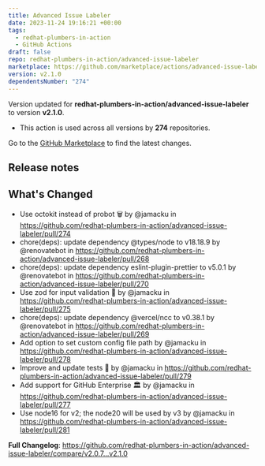 ```yaml
---
title: Advanced Issue Labeler
date: 2023-11-24 19:16:21 +00:00
tags:
  - redhat-plumbers-in-action
  - GitHub Actions
draft: false
repo: redhat-plumbers-in-action/advanced-issue-labeler
marketplace: https://github.com/marketplace/actions/advanced-issue-labeler
version: v2.1.0
dependentsNumber: "274"
---
```



Version updated for **redhat-plumbers-in-action/advanced-issue-labeler** to version **v2.1.0**.
- This action is used across all versions by **274** repositories.

Go to the [GitHub Marketplace](https://github.com/marketplace/actions/advanced-issue-labeler) to find the latest changes.

## Release notes

## What's Changed
* Use octokit instead of probot :wastebasket:  by @jamacku in https://github.com/redhat-plumbers-in-action/advanced-issue-labeler/pull/274
* chore(deps): update dependency @types/node to v18.18.9 by @renovatebot in https://github.com/redhat-plumbers-in-action/advanced-issue-labeler/pull/268
* chore(deps): update dependency eslint-plugin-prettier to v5.0.1 by @renovatebot in https://github.com/redhat-plumbers-in-action/advanced-issue-labeler/pull/270
* Use zod for input validation :supervillain:  by @jamacku in https://github.com/redhat-plumbers-in-action/advanced-issue-labeler/pull/275
* chore(deps): update dependency @vercel/ncc to v0.38.1 by @renovatebot in https://github.com/redhat-plumbers-in-action/advanced-issue-labeler/pull/269
* Add option to set custom config file path by @jamacku in https://github.com/redhat-plumbers-in-action/advanced-issue-labeler/pull/278
* Improve and update tests :test_tube:  by @jamacku in https://github.com/redhat-plumbers-in-action/advanced-issue-labeler/pull/279
* Add support for GitHub Enterprise :classical_building:  by @jamacku in https://github.com/redhat-plumbers-in-action/advanced-issue-labeler/pull/277
* Use node16 for v2; the node20 will be used by v3 by @jamacku in https://github.com/redhat-plumbers-in-action/advanced-issue-labeler/pull/281


**Full Changelog**: https://github.com/redhat-plumbers-in-action/advanced-issue-labeler/compare/v2.0.7...v2.1.0
